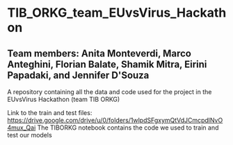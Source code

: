 # TIB_ORKG_team_EUvsVirus_Hackathon
## Team members: Anita Monteverdi, Marco Anteghini, Florian Balate, Shamik Mitra, Eirini Papadaki, and Jennifer D'Souza
A repository containing all the data and code used for the project in the EUvsVirus Hackathon (team TIB ORKG) 


Link to the train and test files: https://drive.google.com/drive/u/0/folders/1wlpdSFgxymQtVdJCmcpdlNvO4mux_Qai
The TIBORKG notebook contains the code we used to train and test our models
